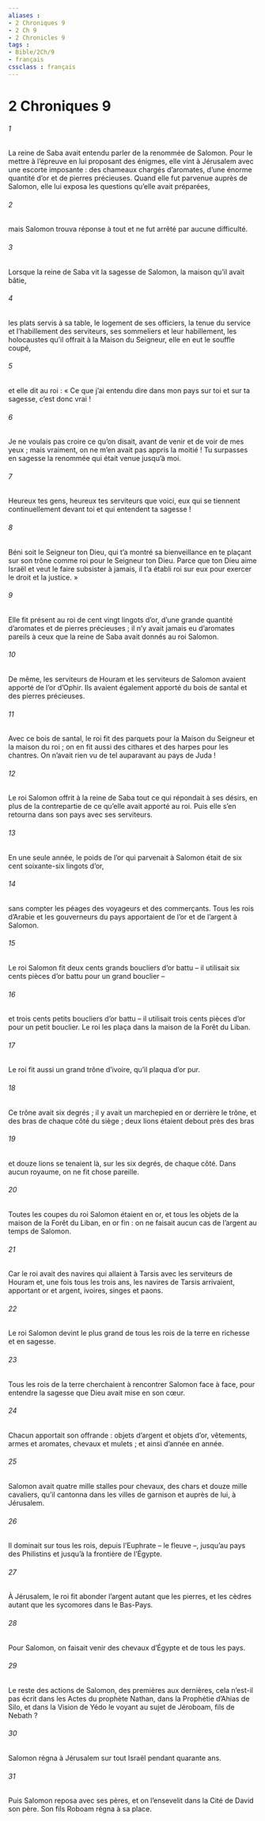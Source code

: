 ```yaml
---
aliases : 
- 2 Chroniques 9
- 2 Ch 9
- 2 Chronicles 9
tags : 
- Bible/2Ch/9
- français
cssclass : français
---
```


# 2 Chroniques 9

###### 1
La reine de Saba avait entendu parler de la renommée de Salomon. Pour le mettre à l’épreuve en lui proposant des énigmes, elle vint à Jérusalem avec une escorte imposante : des chameaux chargés d’aromates, d’une énorme quantité d’or et de pierres précieuses. Quand elle fut parvenue auprès de Salomon, elle lui exposa les questions qu’elle avait préparées,
###### 2
mais Salomon trouva réponse à tout et ne fut arrêté par aucune difficulté.
###### 3
Lorsque la reine de Saba vit la sagesse de Salomon, la maison qu’il avait bâtie,
###### 4
les plats servis à sa table, le logement de ses officiers, la tenue du service et l’habillement des serviteurs, ses sommeliers et leur habillement, les holocaustes qu’il offrait à la Maison du Seigneur, elle en eut le souffle coupé,
###### 5
et elle dit au roi : « Ce que j’ai entendu dire dans mon pays sur toi et sur ta sagesse, c’est donc vrai !
###### 6
Je ne voulais pas croire ce qu’on disait, avant de venir et de voir de mes yeux ; mais vraiment, on ne m’en avait pas appris la moitié ! Tu surpasses en sagesse la renommée qui était venue jusqu’à moi.
###### 7
Heureux tes gens, heureux tes serviteurs que voici, eux qui se tiennent continuellement devant toi et qui entendent ta sagesse !
###### 8
Béni soit le Seigneur ton Dieu, qui t’a montré sa bienveillance en te plaçant sur son trône comme roi pour le Seigneur ton Dieu. Parce que ton Dieu aime Israël et veut le faire subsister à jamais, il t’a établi roi sur eux pour exercer le droit et la justice. »
###### 9
Elle fit présent au roi de cent vingt lingots d’or, d’une grande quantité d’aromates et de pierres précieuses ; il n’y avait jamais eu d’aromates pareils à ceux que la reine de Saba avait donnés au roi Salomon.
###### 10
De même, les serviteurs de Houram et les serviteurs de Salomon avaient apporté de l’or d’Ophir. Ils avaient également apporté du bois de santal et des pierres précieuses.
###### 11
Avec ce bois de santal, le roi fit des parquets pour la Maison du Seigneur et la maison du roi ; on en fit aussi des cithares et des harpes pour les chantres. On n’avait rien vu de tel auparavant au pays de Juda !
###### 12
Le roi Salomon offrit à la reine de Saba tout ce qui répondait à ses désirs, en plus de la contrepartie de ce qu’elle avait apporté au roi. Puis elle s’en retourna dans son pays avec ses serviteurs.
###### 13
En une seule année, le poids de l’or qui parvenait à Salomon était de six cent soixante-six lingots d’or,
###### 14
sans compter les péages des voyageurs et des commerçants. Tous les rois d’Arabie et les gouverneurs du pays apportaient de l’or et de l’argent à Salomon.
###### 15
Le roi Salomon fit deux cents grands boucliers d’or battu – il utilisait six cents pièces d’or battu pour un grand bouclier –
###### 16
et trois cents petits boucliers d’or battu – il utilisait trois cents pièces d’or pour un petit bouclier. Le roi les plaça dans la maison de la Forêt du Liban.
###### 17
Le roi fit aussi un grand trône d’ivoire, qu’il plaqua d’or pur.
###### 18
Ce trône avait six degrés ; il y avait un marchepied en or derrière le trône, et des bras de chaque côté du siège ; deux lions étaient debout près des bras
###### 19
et douze lions se tenaient là, sur les six degrés, de chaque côté. Dans aucun royaume, on ne fit chose pareille.
###### 20
Toutes les coupes du roi Salomon étaient en or, et tous les objets de la maison de la Forêt du Liban, en or fin : on ne faisait aucun cas de l’argent au temps de Salomon.
###### 21
Car le roi avait des navires qui allaient à Tarsis avec les serviteurs de Houram et, une fois tous les trois ans, les navires de Tarsis arrivaient, apportant or et argent, ivoires, singes et paons.
###### 22
Le roi Salomon devint le plus grand de tous les rois de la terre en richesse et en sagesse.
###### 23
Tous les rois de la terre cherchaient à rencontrer Salomon face à face, pour entendre la sagesse que Dieu avait mise en son cœur.
###### 24
Chacun apportait son offrande : objets d’argent et objets d’or, vêtements, armes et aromates, chevaux et mulets ; et ainsi d’année en année.
###### 25
Salomon avait quatre mille stalles pour chevaux, des chars et douze mille cavaliers, qu’il cantonna dans les villes de garnison et auprès de lui, à Jérusalem.
###### 26
Il dominait sur tous les rois, depuis l’Euphrate – le fleuve –, jusqu’au pays des Philistins et jusqu’à la frontière de l’Égypte.
###### 27
À Jérusalem, le roi fit abonder l’argent autant que les pierres, et les cèdres autant que les sycomores dans le Bas-Pays.
###### 28
Pour Salomon, on faisait venir des chevaux d’Égypte et de tous les pays.
###### 29
Le reste des actions de Salomon,
des premières aux dernières,
cela n’est-il pas écrit dans les Actes du prophète Nathan,
dans la Prophétie d’Ahias de Silo,
et dans la Vision de Yédo le voyant
au sujet de Jéroboam, fils de Nebath ?
###### 30
Salomon régna à Jérusalem sur tout Israël pendant quarante ans.
###### 31
Puis Salomon reposa avec ses pères,
et on l’ensevelit dans la Cité de David son père.
Son fils Roboam régna à sa place.
